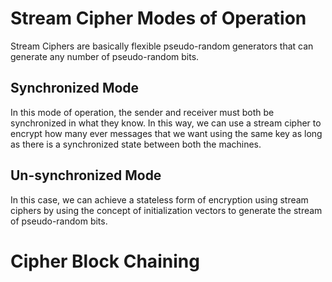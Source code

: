 # Stream Cipher Modes of Operation
Stream Ciphers are basically flexible pseudo-random generators that can generate any number of pseudo-random bits.
## Synchronized Mode
In this mode of operation, the sender and receiver must both be synchronized in what they know. In this way, we can use a stream cipher to encrypt how many ever messages that we want using the same key as long as there is a synchronized state between both the machines.
## Un-synchronized Mode
In this case, we can achieve a stateless form of encryption using stream ciphers by using the concept of initialization vectors to generate the stream of pseudo-random bits. 
# Cipher Block Chaining
